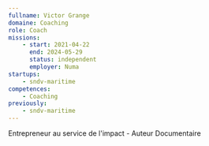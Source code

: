 ```yaml
---
fullname: Victor Grange
domaine: Coaching
role: Coach
missions:
    - start: 2021-04-22
      end: 2024-05-29
      status: independent
      employer: Numa
startups:
    - sndv-maritime
competences:
    - Coaching
previously:
    - sndv-maritime
---
```


Entrepreneur au service de l'impact - Auteur Documentaire
